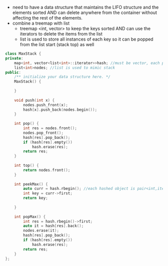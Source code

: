 - need to have a data structure that maintains the LIFO structure and the elements sorted AND can delete anywhere from the container without affecting the rest of the elements. 
- combine a treemap with list
  - treemap <int, vector<list iterators>> to keep the keys sorted AND can use the iterators to delete the items from the list
  - list is used to store all instances of each key so it can be popped from the list start (stack top) as well

```cpp
class MaxStack {
private:
    map<int, vector<list<int>::iterator>>hash; //must be vector, each popped max node must be the closest to the stack top
    list<int>nodes; //list is used to mimic stack
public:
    /** initialize your data structure here. */
    MaxStack() {
        
    }
    
    void push(int x) {
        nodes.push_front(x);
        hash[x].push_back(nodes.begin());
    }
    
    int pop() {
        int res = nodes.front();
        nodes.pop_front();
        hash[res].pop_back();
        if (hash[res].empty()) 
            hash.erase(res);
        return res;
    }
    
    int top() {
        return nodes.front();
    }
    
    int peekMax() {
        auto curr = hash.rbegin(); //each hashed object is pair<int,iterators>
        int key = curr->first;
        return key;  
       
    }
    
    int popMax() {
        int res = hash.rbegin()->first;
        auto it = hash[res].back(); 
        nodes.erase(it);
        hash[res].pop_back();
        if (hash[res].empty()) 
            hash.erase(res);
        return res;
    }
};
```
